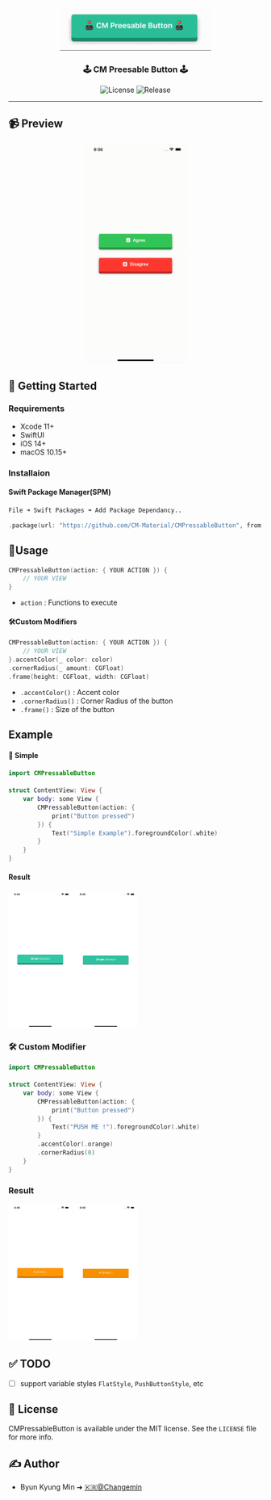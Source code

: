 <p align="center">
  <a href="" rel="noopener">
 <img width=300px  src="src/Logo.gif" alt="Project logo"></a>
</p>

<h3 align="center">🕹 CM Preesable Button 🕹</h3>

<div align="center">

![License](https://img.shields.io/github/license/CM-Material/CMPressableButton?style=for-the-badge)
![Release](https://img.shields.io/github/v/release/CM-Material/CMPressableButton?style=for-the-badge)

</div>

---

## 📹 Preview

<p align="center">
    <img src="src/appVideo.gif" width="40%" />
</p>

## 🏁 Getting Started

### Requirements
* Xcode 11+
* SwiftUI
* iOS 14+
* macOS 10.15+

### Installaion
#### Swift Package Manager(SPM)
    File ➜ Swift Packages ➜ Add Package Dependancy..

```Swift
.package(url: "https://github.com/CM-Material/CMPressableButton", from: "1.0.0")
```

## 🎈Usage
```Swift
CMPressableButton(action: { YOUR ACTION }) {
    // YOUR VIEW
}
```
* `action` : Functions to execute

#### 🛠Custom Modifiers
```Swift
CMPressableButton(action: { YOUR ACTION }) {
    // YOUR VIEW
}.accentColor(_ color: color)
.cornerRadius(_ amount: CGFloat)
.frame(height: CGFloat, width: CGFloat)
```
* `.accentColor()` : Accent color
* `.cornerRadius()` : Corner Radius of the button
* `.frame()` : Size of the button
## Example
#### 👶 Simple
```Swift
import CMPressableButton

struct ContentView: View {
    var body: some View {
        CMPressableButton(action: {
            print("Button pressed")
        }) {
            Text("Simple Example").foregroundColor(.white)
        }
    }
}
```
#### Result
<p float="left">
    <img src="src/Example-simple-1.png" width="25%">
    <img src="src/Example-simple-2.png" width="25%">
</p>

### 🛠 Custom Modifier
```Swift
import CMPressableButton

struct ContentView: View {
    var body: some View {
        CMPressableButton(action: {
            print("Button pressed")
        }) {
            Text("PUSH ME !").foregroundColor(.white)
        }
        .accentColor(.orange)
        .cornerRadius(0)
    }
}
```

### Result
<p float="left">
    <img src="src/Example-customModifier-1.png" width="25%">
    <img src="src/Example-customModifier-2.png" width="25%">
</p>

## ✅ TODO
- [ ] support variable styles `FlatStyle`, `PushButtonStyle`, etc

## 📜 License

CMPressableButton is available under the MIT license. See the `LICENSE` file for more info.

## ✍️ Author

- Byun Kyung Min ➜ [🇰🇷@Changemin](https://github.com/Changemin)
